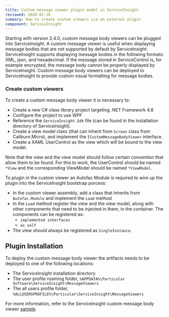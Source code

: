 ```yaml
---
title: Custom message viewer plugin model in ServiceInsight
reviewed: 2020-03-16
summary: How to create custom viewers via an external plugin
component: ServiceInsight
---
```


Starting with version 2.4.0, custom message body viewers can be plugged into ServiceInsight. A custom message viewer is useful when displaying message bodies that are not supported by default by ServiceInsight. ServiceInsight supports displaying message bodies in the following formats: XML, json, and hexadecimal. If the message stored in ServiceControl is, for example encrypted, the message body cannot be properly displayed by ServiceInsight. Custom message body viewers can be deployed to ServiceInsight to provide custom visual formatting for message bodies.

### Create custom viewers

To create a custom message body viewer it is necessary to:

- Create a new C# class library project targeting .NET Framework 4.8
- Configure the project to use WPF
- Reference the `ServiceInsight.Sdk` file (can be found in the installation directory of ServiceInsight).
- Create a view model class (that can inherit from `Screen` class from Caliburn.Micro), and implement the `ICustomMessageBodyViewer` interface.
- Create a XAML UserControl as the view which will be bound to the view model.

Note that the view and the view model should follow certain convention that allow them to be found. For this to work, the UserControl should be named `*View` and the corresponding ViewModel should be named `*ViewModel`.

To plugin in the custom viewer an Autofac Module is required to wire up the plugin into the ServiceInsight bootstrap porcess:

- In the custom viewer assembly, add a class that inherits from `Autofac.Module` and implement the `Load` method
- In the `Load` method register the view and the view model, along with other components that need to be injected in them, in the container. The components can be registered as:
  - `implemented interfaces`
  - `as self`
- The view should always be registered as `SingleInstance`.

## Plugin Installation

To deploy the custom message body viewer the artifacts needs to be deployed to one of the following locations:

- The ServiceInsight installation directory
- The user profile roaming folder, `%APPDATA%\Particular Software\ServiceInsight\MessageViewers`
- The all users profile folder, `%ALLUSERSPROFILE%\Particular\ServiceInsight\MessageViewers`

For more information, refer to the ServiceInsight custom message body viewer [sample](/samples/serviceinsight/messageviewer).